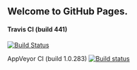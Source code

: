 ﻿## Welcome to GitHub Pages.

#### Travis CI (build 441)
[![Build Status](https://travis-ci.org/djohn7504/lab-ci.svg?branch=master)](https://travis-ci.org/djohn7504/lab-ci)

AppVeyor CI (build 1.0.283)
[![Build status](https://ci.appveyor.com/api/projects/status/4dvfr08psgfhyx4s/branch/master?svg=true)](https://ci.appveyor.com/project/djohn7504/lab-ci/branch/master)
